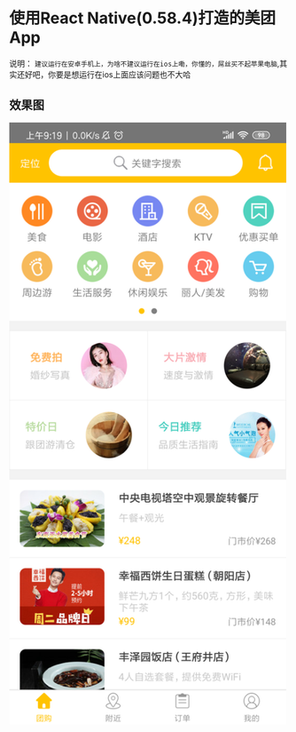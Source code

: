 # 使用React Native(0.58.4)打造的美团App

说明： `建议运行在安卓手机上，为啥不建议运行在ios上嘞，你懂的，屌丝买不起苹果电脑`,其实还好吧，你要是想运行在ios上面应该问题也不大哈

## 效果图
<img src="https://github.com/FTLLOVE/RN_meituan/blob/master/image/index.png" width="500" hegiht="313" align=center />

